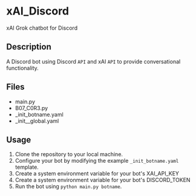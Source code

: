 # xAI_Discord
xAI Grok chatbot for Discord

## Description
A Discord bot using Discord `API` and xAI `API` to provide conversational functionality.

## Files
- main.py
- B07_C0R3.py
- _init_botname.yaml
- _init__global.yaml

## Usage
1. Clone the repository to your local machine.
2. Configure your bot by modifying the example `_init_botname.yaml` template.
3. Create a system environment variable for your bot's XAI_API_KEY
4. Create a system environment variable for your bot's DISCORD_TOKEN
5. Run the bot using `python main.py botname`.

